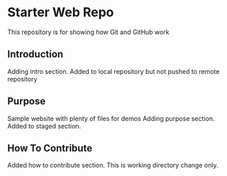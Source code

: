 # Starter Web Repo
This repository is for showing how Git and GitHub work

## Introduction
Adding intro section. Added to local repository but not pushed to remote repository

## Purpose
Sample website with plenty of files for demos
Adding purpose section. Added to staged section.

## How To Contribute
Added how to contribute section. This is working directory change only.